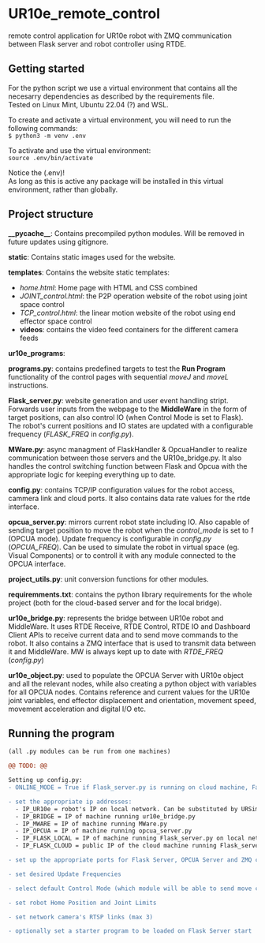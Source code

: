 # UR10e_remote_control

remote control application for UR10e robot with ZMQ communication between Flask server and robot controller using RTDE.

## Getting started
For the python script we use a virtual environment that contains all the necesarry dependencies as described by the requirements file.  
Tested on Linux Mint, Ubuntu 22.04 (?) and WSL.

To create and activate a virtual environment, you will need to run the following commands:  
`$ python3 -m venv .env`

To activate and use the virtual environment:  
`source .env/bin/activate`

Notice the (.env)!    
As long as this is active any package will be installed in this virtual environment, rather than globally. 

## Project structure

**\_\_pycache\_\_**: Contains precompiled python modules. Will be removed in future updates using gitignore.

**static**: Contains static images used for the website.


**templates**: Contains the website static templates:
* *home.html*: Home page with HTML and CSS combined 
* *JOINT_control.html*: the P2P operation website of the robot using joint space control 
* *TCP_control.html*: the linear motion website of the robot using end effector space control
* **videos**: contains the video feed containers for the different camera feeds
  
**ur10e_programs**:

**programs.py**: contains predefined targets to test the **Run Program** functionality of the control pages with sequential *moveJ* and *moveL* instructions.

**Flask_server.py**: website generation and user event handling stript. Forwards user inputs from the webpage to the **MiddleWare** in the form of target positions, can also control IO (when Control Mode is set to Flask). The robot's current positions and IO states are updated with a configurable frequency (*FLASK_FREQ* in *config.py*).

**MWare.py**: async managment of FlaskHandler & OpcuaHandler to realize communication between those servers and the UR10e_bridge.py. It also handles the control switching function between Flask and Opcua with the appropriate logic for keeping everything up to date.

**config.py**: contains TCP/IP configuration values for the robot access, cammera link and cloud ports. It also contains data rate values for the rtde interface.

**opcua_server.py**: mirrors current robot state including IO. Also capable of sending target position to move the robot when the *control_mode* is set to *1* (OPCUA mode). Update frequency is configurable in *config.py* (*OPCUA_FREQ*). Can be used to simulate the robot in virtual space (eg. Visual Components) or to controll it with any module connected to the OPCUA interface.

**project_utils.py**: unit conversion functions for other modules.

**requiremments.txt**: contains the python library requirements for the whole project (both for the cloud-based server and for the local bridge).

**ur10e_bridge.py**: represents the bridge between UR10e robot and MiddleWare. It uses RTDE Receive, RTDE Control, RTDE IO and Dashboard Client APIs to receive current data and to send move commands to the robot. It also contains a ZMQ interface that is used to transmit data between it and MiddleWare. MW is always kept up to date with *RTDE_FREQ* (*config.py*)

**ur10e_object.py**: used to populate the OPCUA Server with UR10e object and all the relevant nodes, while also creating a python object with variables for all OPCUA nodes. Contains reference and current values for the UR10e joint variables, end effector displacement and orientation, movement speed, movement acceleration and digital I/O etc.

## Running the program

```diff
(all .py modules can be run from one machines)

@@ TODO: @@

Setting up config.py:
- ONLINE_MODE = True if Flask_server.py is running on cloud machine, False if running on local network

- set the appropriate ip addresses: 
  - IP_UR10e = robot's IP on local network. Can be substituted by URSim running UR10e controller software.
  - IP_BRIDGE = IP of machine running ur10e_bridge.py
  - IP_MWARE = IP of machine running MWare.py
  - IP_OPCUA = IP of machine running opcua_server.py
  - IP_FLASK_LOCAL = IP of machine running Flask_server.py on local network (if ONLINE_MODE = False)
  - IP_FLASK_CLOUD = public IP of the cloud machine running Flask_server.py (if ONLINE_MODE = True)

- set up the appropriate ports for Flask Server, OPCUA Server and ZMQ communication

- set desired Update Frequencies

- select default Control Mode (which module will be able to send move commands to the robot)

- set robot Home Position and Joint Limits

- set network camera's RTSP links (max 3)

- optionally set a starter program to be loaded on Flask Server start
```
